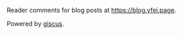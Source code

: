 Reader comments for blog posts at https://blog.yfei.page.

Powered by [giscus](https://giscus.app/).
